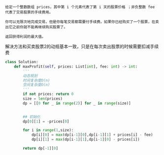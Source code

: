     给定一个整数数组 prices，其中第 i 个元素代表了第 i 天的股票价格 ；非负整数 fee 代表了交易股票的手续费用。

    你可以无限次地完成交易，但是你每笔交易都需要付手续费。如果你已经购买了一个股票，在卖出它之前你就不能再继续购买股票了。

    返回获得利润的最大值。


解决方法和买卖股票2的动规基本一致，只是在每次卖出股票的时候需要扣减手续费
```python 
class Solution:
    def maxProfit(self, prices: List[int], fee: int) -> int:
        '''
        动态规划
        时间复杂度O(n)
        空间复杂度O(n)
        '''
        if not prices: return 0 
        size = len(prices)
        dp = [[0 for _ in range(2)] for _ in range(size)]
        

        ## 初始化
        dp[0][1] = -prices[0]

        for i in range(1,size):
            dp[i][0] = max(dp[i-1][0],dp[i-1][1] + prices[i] - fee)
            dp[i][1] = max(dp[i-1][1],dp[i-1][0] - prices[i])

        return dp[-1][0]
     
        

```
